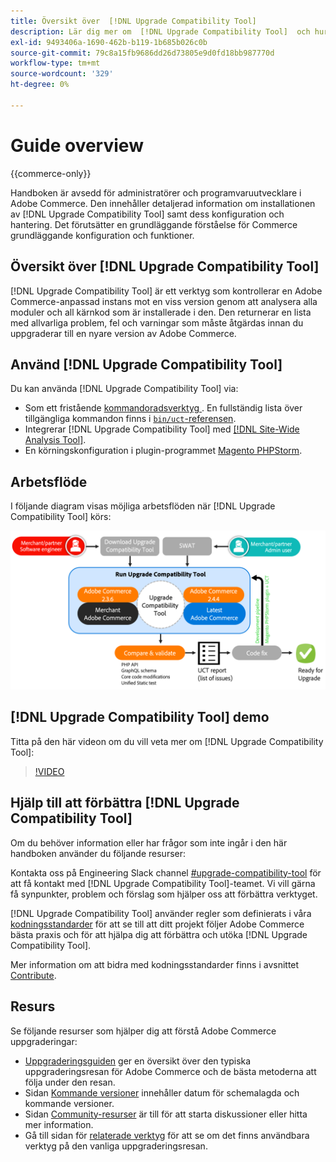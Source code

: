 ```yaml
---
title: Översikt över  [!DNL Upgrade Compatibility Tool]
description: Lär dig mer om  [!DNL Upgrade Compatibility Tool]  och hur det kan hjälpa dig med ditt Adobe Commerce-projekt.
exl-id: 9493406a-1690-462b-b119-1b685b026c0b
source-git-commit: 79c8a15fb9686dd26d73805e9d0fd18bb987770d
workflow-type: tm+mt
source-wordcount: '329'
ht-degree: 0%

---
```


# Guide overview

{{commerce-only}}

Handboken är avsedd för administratörer och programvaruutvecklare i Adobe Commerce. Den innehåller detaljerad information om installationen av [!DNL Upgrade Compatibility Tool] samt dess konfiguration och hantering. Det förutsätter en grundläggande förståelse för Commerce grundläggande konfiguration och funktioner.

## Översikt över [!DNL Upgrade Compatibility Tool]

[!DNL Upgrade Compatibility Tool] är ett verktyg som kontrollerar en Adobe Commerce-anpassad instans mot en viss version genom att analysera alla moduler och all kärnkod som är installerade i den. Den returnerar en lista med allvarliga problem, fel och varningar som måste åtgärdas innan du uppgraderar till en nyare version av Adobe Commerce.

## Använd [!DNL Upgrade Compatibility Tool]

Du kan använda [!DNL Upgrade Compatibility Tool] via:

- Som ett fristående [kommandoradsverktyg ](../upgrade-compatibility-tool/run.md). En fullständig lista över tillgängliga kommandon finns i [`bin/uct`-referensen](../../tools/reference/uct.md).
- Integrerar [!DNL Upgrade Compatibility Tool] med [[!DNL Site-Wide Analysis Tool]](../upgrade-compatibility-tool/integrate-analysis-tool.md).
- En körningskonfiguration i plugin-programmet [Magento PHPStorm](../upgrade-compatibility-tool/run-configuration-phpstorm-plugin.md).

## Arbetsflöde

I följande diagram visas möjliga arbetsflöden när [!DNL Upgrade Compatibility Tool] körs:

![[!DNL Upgrade Compatibility Tool] Diagram ](../../assets/upgrade-guide/uct-diagram-v5.png)

## [!DNL Upgrade Compatibility Tool] demo

Titta på den här videon om du vill veta mer om [!DNL Upgrade Compatibility Tool]:

>[!VIDEO](https://video.tv.adobe.com/v/341245?quality=12)

## Hjälp till att förbättra [!DNL Upgrade Compatibility Tool]

Om du behöver information eller har frågor som inte ingår i den här handboken använder du följande resurser:

Kontakta oss på Engineering Slack channel [#upgrade-compatibility-tool](https://magentocommeng.slack.com/archives/C019Y143U9F) för att få kontakt med [!DNL Upgrade Compatibility Tool]-teamet. Vi vill gärna få synpunkter, problem och förslag som hjälper oss att förbättra verktyget.

[!DNL Upgrade Compatibility Tool] använder regler som definierats i våra [kodningsstandarder](https://developer.adobe.com/commerce/php/coding-standards/) för att se till att ditt projekt följer Adobe Commerce bästa praxis och för att hjälpa dig att förbättra och utöka [!DNL Upgrade Compatibility Tool].

Mer information om att bidra med kodningsstandarder finns i avsnittet [Contribute](https://developer.adobe.com/commerce/php/coding-standards/contributing/).

## Resurs

Se följande resurser som hjälper dig att förstå Adobe Commerce uppgraderingar:

- [Uppgraderingsguiden](../overview.md) ger en översikt över den typiska uppgraderingsresan för Adobe Commerce och de bästa metoderna att följa under den resan.
- Sidan [Kommande versioner](https://experienceleague.adobe.com/en/docs/commerce-operations/release/planning/schedule) innehåller datum för schemalagda och kommande versioner.
- Sidan [Community-resurser](https://developer.adobe.com/commerce/contributor/community/) är till för att starta diskussioner eller hitta mer information.
- Gå till sidan för [relaterade verktyg](../upgrade-compatibility-tool/related-tools.md) för att se om det finns användbara verktyg på den vanliga uppgraderingsresan.
